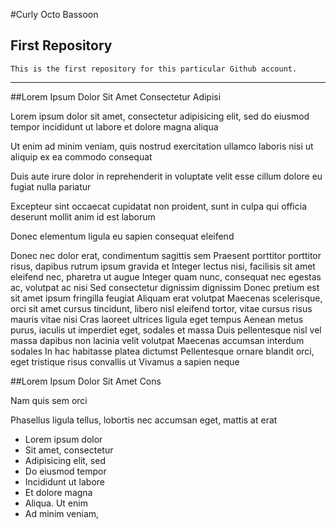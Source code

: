 #Curly Octo Bassoon
## First Repository
    This is the first repository for this particular Github account.
****

##Lorem Ipsum Dolor Sit Amet Consectetur Adipisi

Lorem ipsum dolor sit amet, consectetur adipisicing elit, sed do eiusmod tempor incididunt ut labore et dolore magna aliqua

Ut enim ad minim veniam, quis nostrud exercitation ullamco laboris nisi ut aliquip ex ea commodo consequat

Duis aute irure dolor in reprehenderit in voluptate velit esse cillum dolore eu fugiat nulla pariatur

Excepteur sint occaecat cupidatat non proident, sunt in culpa qui officia deserunt mollit anim id est laborum

Donec elementum ligula eu sapien consequat eleifend

Donec nec dolor erat, condimentum sagittis sem
Praesent porttitor porttitor risus, dapibus rutrum ipsum gravida et
Integer lectus nisi, facilisis sit amet eleifend nec, pharetra ut augue
Integer quam nunc, consequat nec egestas ac, volutpat ac nisi
Sed consectetur dignissim dignissim
Donec pretium est sit amet ipsum fringilla feugiat
Aliquam erat volutpat
Maecenas scelerisque, orci sit amet cursus tincidunt, libero nisl eleifend tortor, vitae cursus risus mauris vitae nisi
Cras laoreet ultrices ligula eget tempus
Aenean metus purus, iaculis ut imperdiet eget, sodales et massa
Duis pellentesque nisl vel massa dapibus non lacinia velit volutpat
Maecenas accumsan interdum sodales
In hac habitasse platea dictumst
Pellentesque ornare blandit orci, eget tristique risus convallis ut
Vivamus a sapien neque

##Lorem Ipsum Dolor Sit Amet Cons

Nam quis sem orci

Phasellus ligula tellus, lobortis nec accumsan eget, mattis at erat

* Lorem ipsum dolor
* Sit amet, consectetur
* Adipisicing elit, sed
* Do eiusmod tempor
* Incididunt ut labore
* Et dolore magna
* Aliqua. Ut enim
* Ad minim veniam,

